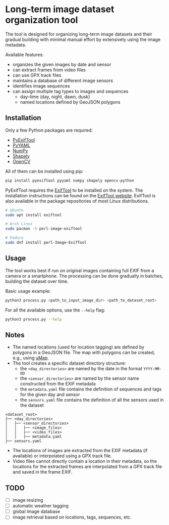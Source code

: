 # Long-term image dataset organization tool
The tool is designed for organizing long-term image datasets and their gradual building with minimal manual effort by extensively using the image metadata.

Available features:

- organizes the given images by date and sensor
- can extract frames from video files
- can use GPX track files
- maintains a database of different image sensors
- identifies image sequences
- can assign multiple tag types to images and sequences
    - day-time (day, night, dawn, dusk)
    - named locations defined by GeoJSON polygons

## Installation
Only a few Python packages are required:

- [PyExifTool](https://pypi.org/project/PyExifTool/)
- [PyYAML](https://pypi.org/project/PyYAML/)
- [NumPy](https://pypi.org/project/numpy/)
- [Shapely](https://pypi.org/project/shapely/)
- [OpenCV](https://pypi.org/project/opencv-python/)

All of them can be installed using pip:

```bash
pip install pyexiftool pyyaml numpy shapely opencv-python
```

PyExifTool requires the [ExifTool](https://exiftool.org/) to be installed on the system. The installation instructions can be found on the [ExifTool website](https://exiftool.org/install.html). ExifTool is also available in the package repositories of most Linux distributions.

```bash
# Ubuntu
sudo apt install exiftool

# Arch Linux
sudo pacman -S perl-image-exiftool

# Fedora
sudo dnf install perl-Image-ExifTool
```

## Usage

The tool works best if run on original images containing full EXIF from a camera or a smartphone. The processing can be done gradually in batches, building the dataset over time.

Basic usage example:

```bash
python3 process.py <path_to_input_image_dir> <path_to_dataset_root>
```

For all the available options, use the `--help` flag:

```bash
python3 process.py --help
```

## Notes
- The named locations (used for location tagging) are defined by polygons in a GeoJSON file. The map with polygons can be created, e.g., using [uMap](https://umap.openstreetmap.fr/en/).
- The tool creates a specific dataset directory structure:
    - the `<day_directories>` are named by the date in the format `YYYY-MM-DD`
    - the `<sensor_directories>` are named by the sensor name constructed from the EXIF metadata
    - the `metadata.yaml` file contains the definition of sequences and tags for the given day and sensor
    - the `sensors.yaml` file contains the definition of all the sensors used in the dataset

```
<dataset_root>
├── <day_directories>
│   ├── <sensor_directories>
│   │   ├── <image_files>
│   │   ├── <video_files>
│   │   ├── metadata.yaml
├── sensors.yaml
```

- The locations of images are extracted from the EXIF metadata (if available) or interpolated using a GPX track file.
- Video files cannot directly contain a location in their metadata, so the locations for the extracted frames are interpolated from a GPX track file and saved in the frame EXIF.

## TODO
- [ ] image resizing
- [ ] automatic weather tagging
- [ ] global image database
- [ ] image retrieval based on locations, tags, sequences, etc.